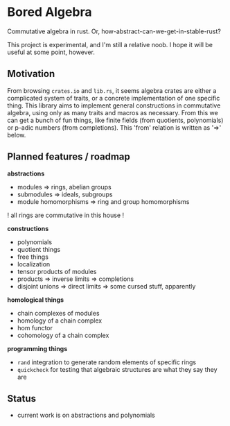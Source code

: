 # Bored Algebra

Commutative algebra in rust. Or, how-abstract-can-we-get-in-stable-rust?

This project is experimental, and I'm still a relative noob. I hope it will
be useful at some point, however. 

## Motivation

From browsing `crates.io` and `lib.rs`, it seems algebra crates are either 
a complicated system of traits, or a concrete implementation of one specific thing. 
This library aims to implement general constructions in commutative algebra, using only as
many traits and macros as necessary. From this we can get a bunch of fun things, like
finite fields (from quotients, polynomials) or p-adic numbers (from completions). This 
'from' relation is written as '=>' below.

## Planned features / roadmap

**abstractions**

* modules => rings, abelian groups
* submodules => ideals, subgroups
* module homomorphisms => ring and group homomorphisms

! all rings are commutative in this house ! 

**constructions**

* polynomials
* quotient things
* free things
* localization
* tensor products of modules
* products => inverse limits => completions
* disjoint unions => direct limits => some cursed stuff, apparently

**homological things**

* chain complexes of modules
* homology of a chain complex
* hom functor
* cohomology of a chain complex

**programming things**

* `rand` integration to generate random elements of specific rings
* `quickcheck` for testing that algebraic structures are what they say they are

## Status

* current work is on abstractions and polynomials

